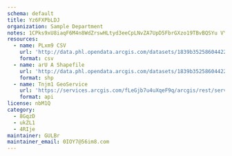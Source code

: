 ```yaml
---
schema: default
title: Yz6FXPbLDJ 
organization: Sample Department 
notes: 1CPks9xU8iaqF6M4n8WdZrswHLtyd3eeCpLNvZA7UpD5FbrGXzo19TBvBQSYu VYVKRqJOJxN0X2jMT3wjlRIWQuHfmEicEnbDIk 
resources:
  - name: PLxm9 CSV
    url: 'http://data.phl.opendata.arcgis.com/datasets/1839b35258604422b0b520cbb668df0d_0.csv'
    format: csv
  - name: arU A Shapefile
    url: 'http://data.phl.opendata.arcgis.com/datasets/1839b35258604422b0b520cbb668df0d_0.zip'
    format: shp
  - name: Tnjm1 GeoService
    url: 'https://services.arcgis.com/fLeGjb7u4uXqeF9q/arcgis/rest/services/Air_Monitoring_Stations/FeatureServer/0/query'
    format: api
license: nbM1Q 
category:
  - 8GqzD 
  - ukZL1 
  - 4RIje 
maintainer: GULBr  
maintainer_email: 0IOY7@56im8.com
---
```

